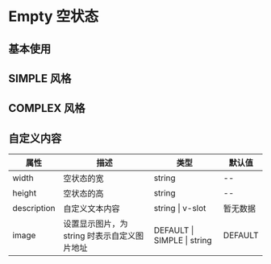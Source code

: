 <script setup>
import demo from './demo.vue'
import SIMPLE from './SIMPLE.vue'
import COMPLEX from './COMPLEX.vue'
import description from './description.vue'

</script>

# Empty 空状态

## 基本使用

<Preview comp-name="Empty" demo-name="demo">
  <demo />
</Preview>

## SIMPLE 风格

<Preview comp-name="Empty" demo-name="SIMPLE">
  <SIMPLE />
</Preview>

## COMPLEX 风格

<Preview comp-name="Empty" demo-name="COMPLEX">
  <COMPLEX />
</Preview>

## 自定义内容

<Preview comp-name="Empty" demo-name="description">
  <description />
</Preview>

| 属性        | 描述                                         | 类型                        | 默认值   |
| ----------- | -------------------------------------------- | --------------------------- | -------- |
| width       | 空状态的宽                                   | string                      | --       |
| height      | 空状态的高                                   | string                      | --       |
| description | 自定义文本内容                               | string \| v-slot            | 暂无数据 |
| image       | 设置显示图片，为 string 时表示自定义图片地址 | DEFAULT \| SIMPLE \| string | DEFAULT  |
